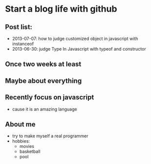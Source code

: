 Start a blog life with github
=====================

## Post list:
- 2013-07-07:    how to judge customized object in javascript with instanceof
- 2013-06-30:    judge Type In Javascript with typeof and constructor 

## Once two weeks at least

## Maybe about everything

## Recently focus on javascript
- cause it is an amazing language

## About me
- try to make myself a real programmer
- hobbies: 
    - movies
    - basketball
    - pool

